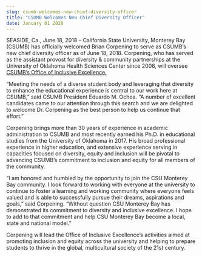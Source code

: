 ```yaml
---
slug: csumb-welcomes-new-chief-diversity-officer
title: "CSUMB Welcomes New Chief Diversity Officer"
date: January 01 2020
---
```


<p>SEASIDE, Ca., June 18, 2018 – California State University, Monterey Bay (CSUMB) has officially welcomed Brian Corpening to serve as CSUMB’s new chief diversity officer as of June 18, 2018. Corpening, who has served as the assistant provost for diversity &amp; community partnerships at the University of Oklahoma Health Sciences Center since 2006, will oversee <a href="https://csumb.edu/diversity">CSUMB’s Office of Inclusive Excellence.</a></p><p>“Meeting the needs of a diverse student body and leveraging that diversity to enhance the educational experience is central to our work here at CSUMB,” said CSUMB President Eduardo M. Ochoa. “A number of excellent candidates came to our attention through this search and we are delighted to welcome Dr. Corpening as the best person to help us continue that effort.”</p><p>Corpening brings more than 30 years of experience in academic administration to CSUMB and most recently earned his Ph.D. in educational studies from the University of Oklahoma in 2017. His broad professional experience in higher education, and extensive experience serving in capacities focused on diversity, equity and inclusion will be pivotal to advancing CSUMB’s commitment to inclusion and equity for all members of the community.</p><p>“I am honored and humbled by the opportunity to join the CSU Monterey Bay community. I look forward to working with everyone at the university to continue to foster a learning and working community where everyone feels valued and is able to successfully pursue their dreams, aspirations and goals,” said Corpening. “Without question CSU Monterey Bay has demonstrated its commitment to diversity and inclusive excellence. I hope to add to that commitment and help CSU Monterey Bay become a local, state and national model.”</p><p>Corpening will lead the Office of Inclusive Excellence’s activities aimed at promoting inclusion and equity across the university and helping to prepare students to thrive in the global, multicultural society of the 21st century.</p>
